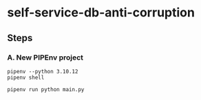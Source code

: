# self-service-db-anti-corruption

## Steps

### A. New PIPEnv project
```
pipenv --python 3.10.12   
pipenv shell

pipenv run python main.py
```